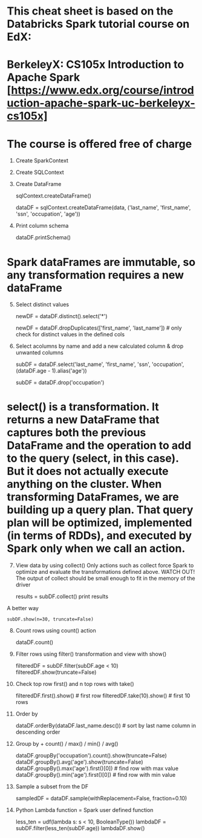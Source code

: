 # This cheat sheet is based on the Databricks Spark tutorial course on EdX: 
# BerkeleyX: CS105x Introduction to Apache Spark [https://www.edx.org/course/introduction-apache-spark-uc-berkeleyx-cs105x]
# The course is offered free of charge

1. Create SparkContext
2. Create SQLContext
3. Create DataFrame  

	sqlContext.createDataFrame()  

	dataDF = sqlContext.createDataFrame(data, ('last_name', 'first_name', 'ssn', 'occupation', 'age'))

4. Print column schema  

	dataDF.printSchema()

# Spark dataFrames are immutable, so any transformation requires a new dataFrame  

5. Select distinct values  

	newDF = dataDF.distinct().select('*')

	newDF = dataDF.dropDuplicates(['first_name', 'last_name']) # only check for distinct values in the defined cols

6. Select acolumns by name and add a new calculated column & drop unwanted columns
	
	subDF = dataDF.select('last_name', 'first_name', 'ssn', 'occupation', (dataDF.age - 1).alias('age'))

	subDF = dataDF.drop('occupation')


# select() is a transformation. It returns a new DataFrame that captures both the previous DataFrame and the operation to add to the query (select, in this case). But it does not actually execute anything on the cluster. When transforming DataFrames, we are building up a query plan. That query plan will be optimized, implemented (in terms of RDDs), and executed by Spark only when we call an action.
	
7. View data by using collect()
Only actions such as collect force Spark to optimize and evaluate the transformations defined above.
WATCH OUT! The output of collect should be small enough to fit in the memory of the driver 

	results = subDF.collect()
	print results

A better way  

	subDF.show(n=30, truncate=False)

8. Count rows using count() action
	
	dataDF.count()

9. Filter rows using filter() transformation and view with show()

	filteredDF = subDF.filter(subDF.age < 10)
	filteredDF.show(truncate=False)

10. Check top row first() and n top rows with take()

	filteredDF.first().show() # first row
	filteredDF.take(10).show() # first 10 rows

11. Order by 

	dataDF.orderBy(dataDF.last_name.desc()) # sort by last name column in descending order

12. Group by + count() / max() / min() / avg()

	dataDF.groupBy('occupation').count().show(truncate=False)
	dataDF.groupBy().avg('age').show(truncate=False)
	dataDF.groupBy().max('age').first()[0]) # find row with max value
	dataDF.groupBy().min('age').first()[0]) # find row with min value

13. Sample a subset from the DF

	sampledDF = dataDF.sample(withReplacement=False, fraction=0.10)

10. Python Lambda function = Spark user defined function

	less_ten = udf(lambda s: s < 10, BooleanType())
	lambdaDF = subDF.filter(less_ten(subDF.age))
	lambdaDF.show()	